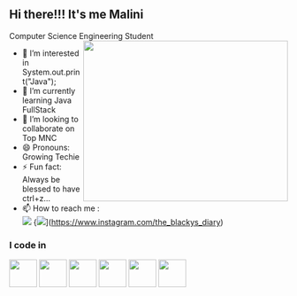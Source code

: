 ## Hi there!!! It's me Malini

Computer Science Engineering Student
<img align="right" width="370" height="290" src="https://i.pinimg.com/originals/47/f0/34/47f0342cec72b800463bf003eac1257e.gif">
- 👀 I’m interested in System.out.print("Java");
- 🌱 I’m currently learning Java FullStack
- 💞️ I’m looking to collaborate on Top MNC
- 😄 Pronouns: Growing Techie
- ⚡ Fun fact: Always be blessed to have ctrl+z...
- 📫 How to reach me :
  <br /> [<img src="https://img.shields.io/badge/LinkedIn-0077B5?style=for-the-badge&logo=linkedin&logoColor=white" />](https://www.linkedin.com/in/malini-samy) {<img src="https://img.shields.io/badge/Instagram-%23E4405F.svg?logo=Instagram&logoColor=white" />](https://www.instagram.com/the_blackys_diary)


### I code in
<img height="50" width="50" src="https://img.icons8.com/color/48/000000/python.png"/> <img height="50" width="50" src="https://img.icons8.com/color/48/000000/c-programming.png"/> <img height="50" width="50" src="https://img.icons8.com/color/48/000000/c-plus-plus-logo.png" /> <img height="50" width="50" src="https://img.icons8.com/color/48/000000/java-coffee-cup-logo.png" /> <img height="50" width="50" src="https://img.icons8.com/color/48/000000/html-logo.png" /> <img height="50" width="50" src="https://img.icons8.com/color/48/000000/css-logo.png" />





<!---
Malini-P/Malini-P is a ✨ special ✨ repository because its `README.md` (this file) appears on your GitHub profile.
You can click the Preview link to take a look at your changes.
--->
